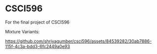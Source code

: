 # CSCI596
For the final project of CSCI596


Mixture Variants:

https://github.com/shriyagumber/csci596/assets/84539282/30ab7886-115f-4c3a-bdd3-6fc2449a0e93





